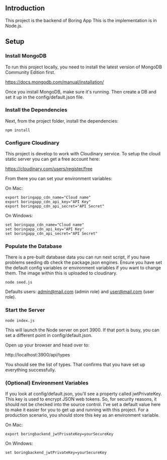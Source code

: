 ## Introduction

This project is the backend of Boring App
This is the implementation is in 
Node.js.

## Setup

### Install MongoDB

To run this project locally, you need to install the latest version of MongoDB Community Edition first.

https://docs.mongodb.com/manual/installation/

Once you install MongoDB, make sure it's running. Then create a DB and set it up in the config/default.json file.

### Install the Dependencies

Next, from the project folder, install the dependencies:

    npm install
    
### Configure Cloudinary

This project is develop to work with Cloudinary service. To setup the cloud static server you can get a free account here: 

https://cloudinary.com/users/register/free

From there you can set your environment variables:
    
On Mac:

    export boringapp_cdn_name="Cloud name"
    export boringapp_cdn_api_key="API Key" 
    export boringapp_cdn_api_secret="API Secret" 

On Windows:

    set boringapp_cdn_name="Cloud name"
    set boringapp_cdn_api_key="API Key" 
    set boringapp_cdn_api_secret="API Secret" 


### Populate the Database

There is a pre-built database data you can run next script, if you have problems seeding db check the package.json engines. Ensure you have set the default config variables or environment variables if you want to change them. The image within this is uploaded to cloudinary.  

    node seed.js
    
Defaults users: admin@mail.com (admin role) and user@mail.com (user role).

### Start the Server

    node index.js

This will launch the Node server on port 3900. If that port is busy, you can set a different point in config/default.json.

Open up your browser and head over to:

http://localhost:3900/api/types

You should see the list of types. That confirms that you have set up everything successfully.

### (Optional) Environment Variables

If you look at config/default.json, you'll see a property called jwtPrivateKey. This key is used to encrypt JSON web tokens. So, for security reasons, it should not be checked into the source control. I've set a default value here to make it easier for you to get up and running with this project. For a production scenario, you should store this key as an environment variable.

On Mac:

    export boringbackend_jwtPrivateKey=yourSecureKey

On Windows:

    set boringbackend_jwtPrivateKey=yourSecureKey
